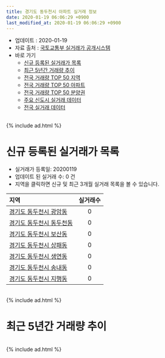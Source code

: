 ```yaml
---
title: 경기도 동두천시 아파트 실거래 정보
date: 2020-01-19 06:06:29 +0900
last_modified_at: 2020-01-19 06:06:29 +0900
---
```


* 업데이트 : 2020-01-19
* 자료 출처 : [국토교통부 실거래가 공개시스템](http://rt.molit.go.kr)
* 바로 가기
    * [신규 등록된 실거래가 목록](#신규-등록된-실거래가-목록)
    * [최근 5년간 거래량 추이](#최근-5년간-거래량-추이)
    * [전국 거래량 TOP 50 지역](https://apt-info.github.io/apt-trade-info/최근-3개월-전국에서-가장-거래가-많이-발생한-지역)
    * [전국 거래량 TOP 50 아파트](https://apt-info.github.io/apt-trade-info/최근-3개월-전국에서-가장-거래가-많이-발생한-아파트)
    * [전국 거래량 TOP 50 분양권](https://apt-info.github.io/apt-trade-info/최근-3개월-전국에서-가장-거래가-많이-발생한-분양권)
    * [주요 신도시 실거래 데이터](https://apt-info.github.io/apt-trade-info/주요-신도시)
    * [전국 실거래 데이터](https://apt-info.github.io/apt-trade-info/전국)

<br>
{% include ad.html %}
<br>

# 신규 등록된 실거래가 목록
* 실거래가 등록일: 20200119
* 업데이트 된 실거래 수: 0 건
* 지역을 클릭하면 신규 및 최근 3개월 실거래 목록을 볼 수 있습니다.


|지역|실거래수|
|:---|:---:|
|[경기도 동두천시 광암동](https://apt-info.github.io/apt-trade-info/경기도-동두천시-광암동)|0|
|[경기도 동두천시 동두천동](https://apt-info.github.io/apt-trade-info/경기도-동두천시-동두천동)|0|
|[경기도 동두천시 보산동](https://apt-info.github.io/apt-trade-info/경기도-동두천시-보산동)|0|
|[경기도 동두천시 상패동](https://apt-info.github.io/apt-trade-info/경기도-동두천시-상패동)|0|
|[경기도 동두천시 생연동](https://apt-info.github.io/apt-trade-info/경기도-동두천시-생연동)|0|
|[경기도 동두천시 송내동](https://apt-info.github.io/apt-trade-info/경기도-동두천시-송내동)|0|
|[경기도 동두천시 지행동](https://apt-info.github.io/apt-trade-info/경기도-동두천시-지행동)|0|


<br>
{% include ad.html %}
<br>

# 최근 5년간 거래량 추이


<div style="width:100%;">
    <canvas id="deal_progress" height="200"></canvas>
</div>

<script>
new Chart(document.getElementById("deal_progress"), {
    type: 'line',
    data: {
        labels: ['201501','201502','201503','201504','201505','201506','201507','201508','201509','201510','201511','201512','201601','201602','201603','201604','201605','201606','201607','201608','201609','201610','201611','201612','201701','201702','201703','201704','201705','201706','201707','201708','201709','201710','201711','201712','201801','201802','201803','201804','201805','201806','201807','201808','201809','201810','201811','201812','201901','201902','201903','201904','201905','201906','201907','201908','201909','201910','201911','201912','202001'],
        datasets: [{
            label: '매매',
            pointRadius: 1,
            data: [127, 123, 208, 206, 174, 186, 182, 207, 177, 240, 132, 115, 113, 98, 193, 169, 210, 263, 246, 198, 205, 210, 171, 127, 82, 116, 203, 127, 144, 127, 131, 113, 132, 84, 72, 68, 104, 102, 149, 102, 93, 93, 74, 104, 123, 94, 67, 78, 94, 71, 108, 83, 100, 80, 78, 102, 100, 117, 79, 70, 18],
            borderColor: "rgba(255, 201, 14, 1)",
            backgroundColor: "rgba(255, 201, 14, 0.5)",
            fill: false,
            lineTension: 0
        },{
            label: '전월세',
            pointRadius: 1,
            data: [125, 151, 185, 153, 128, 137, 119, 124, 119, 148, 86, 100, 120, 99, 162, 110, 109, 124, 117, 100, 126, 129, 66, 64, 69, 105, 95, 81, 92, 81, 73, 77, 106, 70, 68, 57, 61, 98, 115, 117, 115, 81, 73, 71, 82, 86, 84, 58, 89, 70, 87, 76, 81, 83, 98, 76, 83, 72, 59, 70, 17],
            borderColor: "rgba(0, 141, 185, 1)",
            backgroundColor: "rgba(0, 141, 185, 0.5)",
            fill: false,
            lineTension: 0
        }
        ]
    },
    options: {
        responsive: true,
        title: {
            display: false
        },
        tooltips: {
            mode: 'index',
            intersect: false
        },
        hover: {
            mode: 'nearest',
            intersect: true
        },
        scales: {
            xAxes: [{
                display: true,
                scaleLabel: {
                    display: true,
                    labelString: '년/월'
                }
            }],
            yAxes: [{
                display: true,
                ticks: {
                    suggestedMin: 0,
                },
                scaleLabel: {
                    display: true,
                    labelString: '실거래 수'
                }
            }]
        }
    }
});

</script>


<br>
{% include ad.html %}
<br>

